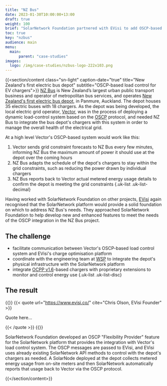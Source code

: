 ```yaml
---
title: "NZ Bus"
date: 2023-01-30T10:00:00+13:00
draft: true
weight: 100
brief: "SolarNetwork Foundation partnered with EVisi to add OSCP-based load control capabilities to the chargers at New Zealand's first electric bus depot."
toc: true
key: "nzbus"
audience: main
menu:
  main:
      parent: "case-studies"
images:
  logo: /img/case-studies/nzbus-logo-222x103.png
---
```

{{<section/content class="sn-light" caption-date="true" title="New Zealand's first electric bus depot" subtitle="OSCP-based load control for EV chargers">}}
[NZ Bus](https://www.nzbus.co.nz/) is New Zealand’s largest urban public transport business and
operator of metropolitan bus services, and operates [New Zealand's first electric bus
depot](https://www.1news.co.nz/2022/11/14/aucklands-eastern-bays-welcome-35-new-electric-buses/), in
Panmure, Auckland. The depot houses 35 electric buses with 18 chargers. As the depot was being
developed, the local electric grid operator, [Vector](https://www.vector.co.nz/), was in the process
of deploying a dynamic load-control system based on the
[OSCP](https://www.openchargealliance.org/protocols/oscp-20/) protocol, and needed NZ Bus to
integrate the bus depot's chargers with this system in order to manage the overall health of the
electrical grid.

At a high level Vector's OSCP-based system would work like this:

 1. Vector sends grid constraint forecasts to NZ Bus every few minutes, informing NZ Bus the maximum
    amount of power it should use at the depot over the coming hours
 2. NZ Bus adapts the schedule of the depot's chargers to stay within the grid constraints, such as
    reducing the power drawn by individual chargers
 3. NZ Bus reports back to Vector actual metered
    energy usage details to confirm the depot is meeting the grid constraints
{.uk-list .uk-list-decimal}

Having worked with SolarNetwork Foundation on other projects, [EVisi](https://www.evisi.co/) again
recognised that the SolarNetwork platform would provide a solid foundation on which to address NZ
Bus's needs. They approached SolarNetwork Foundation to help develop new and enhanced features to
meet the needs of the OSCP integration in the NZ Bus project.

## The challenge

 * facilitate communication between Vector's OSCP-based load control system and EVisi's charge
   optimisation platform
 * coordinate with the engineering team at [WSP](https://www.wsp.com/en-nz) to
   integrate the depot's physical infrastructure with the SolarNetwork platform
 * integrate [OCPP v1.6](https://www.openchargealliance.org/protocols/ocpp-16/)-based chargers with
   proprietary extensions to monitor and control energy use
{.uk-list .uk-list-disc}

## The result

{{<quote-bar>}}
{{< quote url="https://www.evisi.co/" cite="Chris Olson, EVisi Founder" >}}
  <p>Quote here...</p>
{{< /quote >}}
{{</quote-bar>}}

SolarNetwork Foundation developed an OSCP "Flexibility Provider" feature for the SolarNetwork
platform that provides the integration with Vector's load control system. The OSCP messages are
passed to EVisi, and EVisi uses already existing SolarNetwork API methods to control with the
depot's chargers as needed. A SolarNode deployed at the depot collects metered energy usage from
on-site meters and then SolarNetwork automatically reports that usage back to Vector via the OSCP
protocol.

{{</section/content>}}
